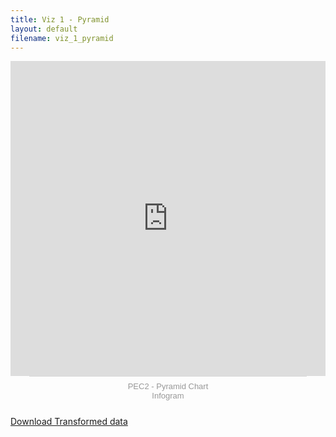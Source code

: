 ```yaml
---
title: Viz 1 - Pyramid
layout: default
filename: viz_1_pyramid
--- 
```

<html>
<div style="position: relative; width: 100%; height: 0px; padding: 100% 0px 0px; overflow: hidden; will-change: transform;"><iframe loading="lazy" src="https://e.infogram.com/fe0bfbe0-ff98-413d-b6e4-f1a91de2f0fe?src=embed&amp;embed_type=responsive_iframe" title="PEC2 - Pyramid Chart" allowfullscreen="" allow="fullscreen" style="position: absolute; width: 100%; height: 100%; top: 0px; left: 0px; border: none; padding: 0px; margin: 0px;"></iframe></div><div style="padding: 8px 0px; font-family: Arial; font-size: 13px; line-height: 15px; text-align: center; border-top: 1px solid rgb(218, 218, 218); margin: 0px 30px;"><a href="https://infogram.com/pec2-pyramid-chart-1h9j6q7ddkmgv4g" target="_blank" style="color: rgb(152, 152, 152); text-decoration: none;">PEC2 - Pyramid Chart</a><br><a href="https://infogram.com" target="_blank" rel="nofollow" style="color: rgb(152, 152, 152); text-decoration: none;">Infogram</a></div>
<br>
<a href="https://github.com/ebydanova/ebydanova.github.io/blob/main/viz/pec2/data/ai-llm-models-2025_transformed.xlsx">Download Transformed data</a>
</html>
